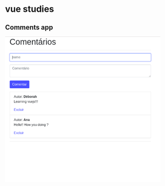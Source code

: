 # vue studies

## Comments app

<p align="center">
  <img src="https://github.com/Dborah/vue_studies/blob/master/vuejs-cli/sample/app_comments.png" alt="Comments app" />
</p>

